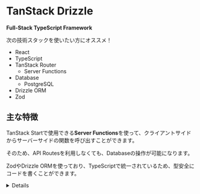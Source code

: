 # TanStack Drizzle

**Full-Stack TypeScript Framework**

次の技術スタックを使いたい方にオススメ！

- React
- TypeScript
- TanStack Router
  - Server Functions
- Database
  - PostgreSQL
- Drizzle ORM
- Zod

## 主な特徴

TanStack Startで使用できる**Server Functions**を使って、クライアントサイドからサーバーサイドの関数を呼び出すことができます。

そのため、API Routesを利用しなくても、Databaseの操作が可能になります。

ZodやDrizzle ORMを使っており、TypeScriptで統一されているため、型安全にコードを書くことができます。

<details>

以下のコードを実行したときに表示される README.md の内容です。

```sh
npx degit https://github.com/tanstack/router/examples/react/start-basic start-basic
```

- https://tanstack.com/start/latest/docs/framework/react/quick-start#impatient

---

## Welcome to TanStack.com!

This site is built with TanStack Router!

- [TanStack Router Docs](https://tanstack.com/router)

It's deployed automagically with Netlify!

- [Netlify](https://netlify.com/)

## Development

From your terminal:

```sh
pnpm install
pnpm dev
```

This starts your app in development mode, rebuilding assets on file changes.

## Editing and previewing the docs of TanStack projects locally

The documentations for all TanStack projects except for `React Charts` are hosted on [https://tanstack.com](https://tanstack.com), powered by this TanStack Router app.
In production, the markdown doc pages are fetched from the GitHub repos of the projects, but in development they are read from the local file system.

Follow these steps if you want to edit the doc pages of a project (in these steps we'll assume it's [`TanStack/form`](https://github.com/tanstack/form)) and preview them locally :

1. Create a new directory called `tanstack`.

```sh
mkdir tanstack
```

2. Enter the directory and clone this repo and the repo of the project there.

```sh
cd tanstack
git clone git@github.com:TanStack/tanstack.com.git
git clone git@github.com:TanStack/form.git
```

> [!NOTE]
> Your `tanstack` directory should look like this:
>
> ```
> tanstack/
>    |
>    +-- form/
>    |
>    +-- tanstack.com/
> ```

> [!WARNING]
> Make sure the name of the directory in your local file system matches the name of the project's repo. For example, `tanstack/form` must be cloned into `form` (this is the default) instead of `some-other-name`, because that way, the doc pages won't be found.

3. Enter the `tanstack/tanstack.com` directory, install the dependencies and run the app in dev mode:

```sh
cd tanstack.com
pnpm i
# The app will run on https://localhost:3000 by default
pnpm dev
```

4. Now you can visit http://localhost:3000/form/latest/docs/overview in the browser and see the changes you make in `tanstack/form/docs`.

> [!NOTE]
> The updated pages need to be manually reloaded in the browser.

> [!WARNING]
> You will need to update the `docs/config.json` file (in the project's repo) if you add a new doc page!

</details>
